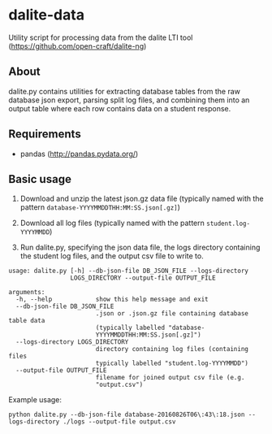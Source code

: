 # dalite-data
Utility script for processing data from the dalite LTI tool (https://github.com/open-craft/dalite-ng)

## About
dalite.py contains utilities for extracting database tables from the raw database json export, parsing split log files, and combining them into an output table where each row contains data on a student response.

## Requirements
* pandas (http://pandas.pydata.org/)

## Basic usage

1. Download and unzip the latest json.gz data file (typically named with the pattern `database-YYYYMMDDTHH:MM:SS.json[.gz]`)

2. Download all log files (typically named with the pattern `student.log-YYYYMMDD`)

3. Run dalite.py, specifying the json data file, the logs directory containing the student log files, and the output csv file to write to.

```
usage: dalite.py [-h] --db-json-file DB_JSON_FILE --logs-directory
                 LOGS_DIRECTORY --output-file OUTPUT_FILE

arguments:
  -h, --help            show this help message and exit
  --db-json-file DB_JSON_FILE
                        .json or .json.gz file containing database table data
                        (typically labelled "database-
                        YYYYMMDDTHH:MM:SS.json[.gz]")
  --logs-directory LOGS_DIRECTORY
                        directory containing log files (containing files
                        typically labelled "student.log-YYYYMMDD")
  --output-file OUTPUT_FILE
                        filename for joined output csv file (e.g.
                        "output.csv")
```

Example usage:
```
python dalite.py --db-json-file database-20160826T06\:43\:18.json --logs-directory ./logs --output-file output.csv
```